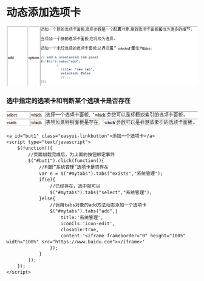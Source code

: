 # 动态添加选项卡

![](../../.gitbook/assets/image%20%2818%29.png)

###  选中指定的选项卡和判断某个选项卡是否存在

![](../../.gitbook/assets/image%20%28169%29.png)

```text
<a id="but1" class="easyui-linkbutton">添加一个选项卡</a>
<script type="text/javascript">
	$(function(){
		//页面加载完成后，为上面的按钮绑定事件
		$("#but1").click(function(){
			//判断“系统管理”选项卡是否存在
			var e = $("#mytabs").tabs("exists","系统管理");
			if(e){
				//已经存在，选中就可以
				$("#mytabs").tabs("select","系统管理");
			}else{
				//调用tabs对象的add方法动态添加一个选项卡
				$("#mytabs").tabs("add",{
					title:'系统管理',
					iconCls:'icon-edit',
					closable:true,
					content:'<iframe frameborder="0" height="100%" width="100%" src="https://www.baidu.com"></iframe>'
				});
			}
		});
	});
</script>

```

